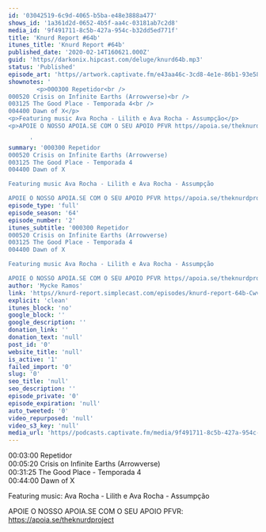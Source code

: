 ```yaml
---
id: '03042519-6c9d-4065-b5ba-e48e3888a477'
shows_id: '1a361d2d-0652-4b5f-aa4c-03181ab7c2d8'
media_id: '9f491711-8c5b-427a-954c-b32dd5ed771f'
title: 'Knurd Report #64b'
itunes_title: 'Knurd Report #64b'
published_date: '2020-02-14T160621.000Z'
guid: 'https//darkonix.hipcast.com/deluge/knurd64b.mp3'
status: 'Published'
episode_art: 'https//artwork.captivate.fm/e43aa46c-3cd8-4e1e-86b1-93e5863c4080/1000-itunes-1582315387.jpg'
shownotes: '
        <p>000300 Repetidor<br />
000520 Crisis on Infinite Earths (Arrowverse)<br />
003125 The Good Place - Temporada 4<br />
004400 Dawn of X</p>
<p>Featuring music Ava Rocha - Lilith e Ava Rocha - Assumpção</p>
<p>APOIE O NOSSO APOIA.SE COM O SEU APOIO PFVR https//apoia.se/theknurdproject</p>

      '
summary: '000300 Repetidor
000520 Crisis on Infinite Earths (Arrowverse)
003125 The Good Place - Temporada 4
004400 Dawn of X

Featuring music Ava Rocha - Lilith e Ava Rocha - Assumpção

APOIE O NOSSO APOIA.SE COM O SEU APOIO PFVR https//apoia.se/theknurdproject'
episode_type: 'full'
episode_season: '64'
episode_number: '2'
itunes_subtitle: '000300 Repetidor
000520 Crisis on Infinite Earths (Arrowverse)
003125 The Good Place - Temporada 4
004400 Dawn of X

Featuring music Ava Rocha - Lilith e Ava Rocha - Assumpção

APOIE O NOSSO APOIA.SE COM O SEU APOIO PFVR https//apoia.se/theknurdproject'
author: 'Mycke Ramos'
link: 'https//knurd-report.simplecast.com/episodes/knurd-report-64b-CwvIcrQO'
explicit: 'clean'
itunes_block: 'no'
google_block: ''
google_description: ''
donation_link: ''
donation_text: 'null'
post_id: '0'
website_title: 'null'
is_active: '1'
failed_import: '0'
slug: '0'
seo_title: 'null'
seo_description: ''
episode_private: '0'
episode_expiration: 'null'
auto_tweeted: '0'
video_repurposed: 'null'
video_s3_key: 'null'
media_url: 'https//podcasts.captivate.fm/media/9f491711-8c5b-427a-954c-b32dd5ed771f/knurd64b_tc.mp3'
---
```

00:03:00 Repetidor  
00:05:20 Crisis on Infinite Earths (Arrowverse)  
00:31:25 The Good Place - Temporada 4  
00:44:00 Dawn of X

Featuring music: Ava Rocha - Lilith e Ava Rocha - Assumpção

APOIE O NOSSO APOIA.SE COM O SEU APOIO PFVR: https://apoia.se/theknurdproject